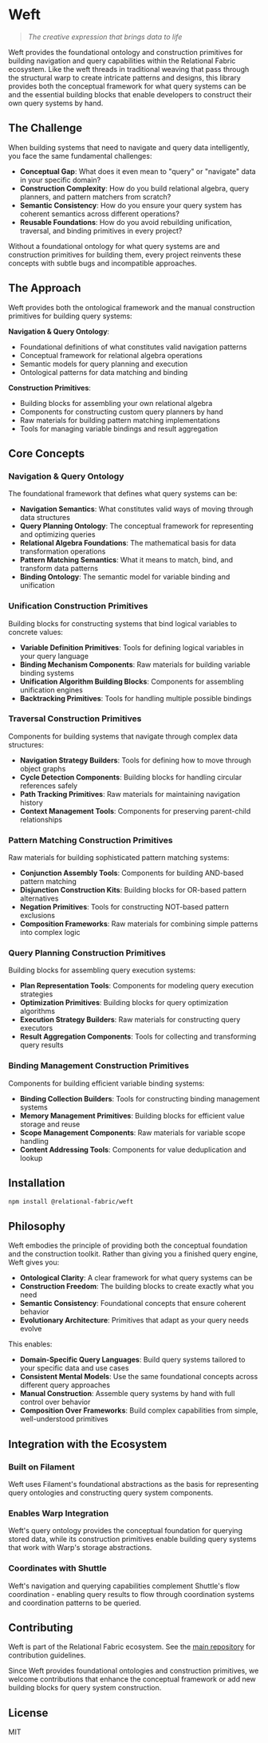 # Weft

> *The creative expression that brings data to life*

Weft provides the foundational ontology and construction primitives for building navigation and query capabilities within the Relational Fabric ecosystem. Like the weft threads in traditional weaving that pass through the structural warp to create intricate patterns and designs, this library provides both the conceptual framework for what query systems can be and the essential building blocks that enable developers to construct their own query systems by hand.

## The Challenge

When building systems that need to navigate and query data intelligently, you face the same fundamental challenges:

- **Conceptual Gap**: What does it even mean to "query" or "navigate" data in your specific domain?
- **Construction Complexity**: How do you build relational algebra, query planners, and pattern matchers from scratch?
- **Semantic Consistency**: How do you ensure your query system has coherent semantics across different operations?
- **Reusable Foundations**: How do you avoid rebuilding unification, traversal, and binding primitives in every project?

Without a foundational ontology for what query systems are and construction primitives for building them, every project reinvents these concepts with subtle bugs and incompatible approaches.

## The Approach

Weft provides both the ontological framework and the manual construction primitives for building query systems:

**Navigation & Query Ontology**:
- Foundational definitions of what constitutes valid navigation patterns
- Conceptual framework for relational algebra operations
- Semantic models for query planning and execution
- Ontological patterns for data matching and binding

**Construction Primitives**:
- Building blocks for assembling your own relational algebra
- Components for constructing custom query planners by hand
- Raw materials for building pattern matching implementations
- Tools for managing variable bindings and result aggregation

## Core Concepts

### Navigation & Query Ontology

The foundational framework that defines what query systems can be:

- **Navigation Semantics**: What constitutes valid ways of moving through data structures
- **Query Planning Ontology**: The conceptual framework for representing and optimizing queries
- **Relational Algebra Foundations**: The mathematical basis for data transformation operations
- **Pattern Matching Semantics**: What it means to match, bind, and transform data patterns
- **Binding Ontology**: The semantic model for variable binding and unification

### Unification Construction Primitives

Building blocks for constructing systems that bind logical variables to concrete values:

- **Variable Definition Primitives**: Tools for defining logical variables in your query language
- **Binding Mechanism Components**: Raw materials for building variable binding systems
- **Unification Algorithm Building Blocks**: Components for assembling unification engines
- **Backtracking Primitives**: Tools for handling multiple possible bindings

### Traversal Construction Primitives

Components for building systems that navigate through complex data structures:

- **Navigation Strategy Builders**: Tools for defining how to move through object graphs
- **Cycle Detection Components**: Building blocks for handling circular references safely
- **Path Tracking Primitives**: Raw materials for maintaining navigation history
- **Context Management Tools**: Components for preserving parent-child relationships

### Pattern Matching Construction Primitives

Raw materials for building sophisticated pattern matching systems:

- **Conjunction Assembly Tools**: Components for building AND-based pattern matching
- **Disjunction Construction Kits**: Building blocks for OR-based pattern alternatives
- **Negation Primitives**: Tools for constructing NOT-based pattern exclusions
- **Composition Frameworks**: Raw materials for combining simple patterns into complex logic

### Query Planning Construction Primitives

Building blocks for assembling query execution systems:

- **Plan Representation Tools**: Components for modeling query execution strategies
- **Optimization Primitives**: Building blocks for query optimization algorithms
- **Execution Strategy Builders**: Raw materials for constructing query executors
- **Result Aggregation Components**: Tools for collecting and transforming query results

### Binding Management Construction Primitives

Components for building efficient variable binding systems:

- **Binding Collection Builders**: Tools for constructing binding management systems
- **Memory Management Primitives**: Building blocks for efficient value storage and reuse
- **Scope Management Components**: Raw materials for variable scope handling
- **Content Addressing Tools**: Components for value deduplication and lookup

## Installation

```bash
npm install @relational-fabric/weft
```

## Philosophy

Weft embodies the principle of providing both the conceptual foundation and the construction toolkit. Rather than giving you a finished query engine, Weft gives you:

- **Ontological Clarity**: A clear framework for what query systems can be
- **Construction Freedom**: The building blocks to create exactly what you need
- **Semantic Consistency**: Foundational concepts that ensure coherent behavior
- **Evolutionary Architecture**: Primitives that adapt as your query needs evolve

This enables:
- **Domain-Specific Query Languages**: Build query systems tailored to your specific data and use cases
- **Consistent Mental Models**: Use the same foundational concepts across different query approaches
- **Manual Construction**: Assemble query systems by hand with full control over behavior
- **Composition Over Frameworks**: Build complex capabilities from simple, well-understood primitives

## Integration with the Ecosystem

### Built on Filament

Weft uses Filament's foundational abstractions as the basis for representing query ontologies and constructing query system components.

### Enables Warp Integration

Weft's query ontology provides the conceptual foundation for querying stored data, while its construction primitives enable building query systems that work with Warp's storage abstractions.

### Coordinates with Shuttle

Weft's navigation and querying capabilities complement Shuttle's flow coordination - enabling query results to flow through coordination systems and coordination patterns to be queried.

## Contributing

Weft is part of the Relational Fabric ecosystem. See the [main repository](../../) for contribution guidelines.

Since Weft provides foundational ontologies and construction primitives, we welcome contributions that enhance the conceptual framework or add new building blocks for query system construction.

## License

MIT